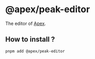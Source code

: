 # @apex/peak-editor

The editor of [Apex](../../README.md).

## How to install ?

```bash
pnpm add @apex/peak-editor
```
